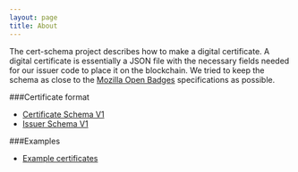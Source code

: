 ```yaml
---
layout: page
title: About
---
```


The cert-schema project describes how to make a digital certificate. A digital certificate is essentially a JSON file with
the necessary fields needed for our issuer code to place it on the blockchain. We tried to keep the schema as close to
the [Mozilla Open Badges](http://openbadges.org/) specifications as possible.

###Certificate format

- [Certificate Schema V1](certificate-schema-v1-1.md)
- [Issuer Schema V1](issuer-schema-v1-1.md)


###Examples
- [Example certificates](examples.md)
